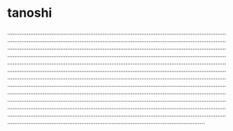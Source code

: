 # tanoshi

................................................................................................................................................................................................................................................................................................................................................................................................................................................................................................................................................................................................................................................................................................................................................................................................................................................................................................................................................................................................................................................................................................................................................................................................................................................................................................................................................................................................................................................................................................................................................................................................................................................................